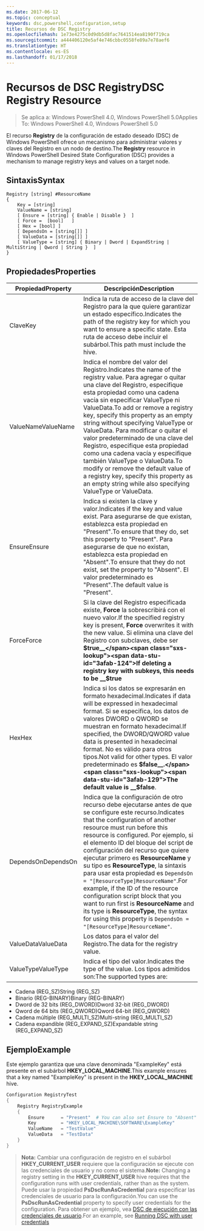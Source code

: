 ```yaml
---
ms.date: 2017-06-12
ms.topic: conceptual
keywords: dsc,powershell,configuration,setup
title: Recursos de DSC Registry
ms.openlocfilehash: 1e73e4275c0d9db5d8fac7641514ea8190f719ca
ms.sourcegitcommit: a444406120e5af4e746cbbc0558fe89a7e78aef6
ms.translationtype: HT
ms.contentlocale: es-ES
ms.lasthandoff: 01/17/2018
---
```

# <a name="dsc-registry-resource"></a><span data-ttu-id="3afab-103">Recursos de DSC Registry</span><span class="sxs-lookup"><span data-stu-id="3afab-103">DSC Registry Resource</span></span>

> <span data-ttu-id="3afab-104">Se aplica a: Windows PowerShell 4.0, Windows PowerShell 5.0</span><span class="sxs-lookup"><span data-stu-id="3afab-104">Applies To: Windows PowerShell 4.0, Windows PowerShell 5.0</span></span>

<span data-ttu-id="3afab-105">El recurso **Registry** de la configuración de estado deseado (DSC) de Windows PowerShell ofrece un mecanismo para administrar valores y claves del Registro en un nodo de destino.</span><span class="sxs-lookup"><span data-stu-id="3afab-105">The **Registry** resource in Windows PowerShell Desired State Configuration (DSC) provides a mechanism to manage registry keys and values on a target node.</span></span>

## <a name="syntax"></a><span data-ttu-id="3afab-106">Sintaxis</span><span class="sxs-lookup"><span data-stu-id="3afab-106">Syntax</span></span>

```
Registry [string] #ResourceName
{
    Key = [string]
    ValueName = [string]
    [ Ensure = [string] { Enable | Disable }  ]
    [ Force =  [bool]   ]
    [ Hex = [bool] ]
    [ DependsOn = [string[]] ]
    [ ValueData = [string[]] ]
    [ ValueType = [string] { Binary | Dword | ExpandString | MultiString | Qword | String }  ]
}
```

## <a name="properties"></a><span data-ttu-id="3afab-107">Propiedades</span><span class="sxs-lookup"><span data-stu-id="3afab-107">Properties</span></span>
|  <span data-ttu-id="3afab-108">Propiedad</span><span class="sxs-lookup"><span data-stu-id="3afab-108">Property</span></span>  |  <span data-ttu-id="3afab-109">Descripción</span><span class="sxs-lookup"><span data-stu-id="3afab-109">Description</span></span>   | 
|---|---| 
| <span data-ttu-id="3afab-110">Clave</span><span class="sxs-lookup"><span data-stu-id="3afab-110">Key</span></span>| <span data-ttu-id="3afab-111">Indica la ruta de acceso de la clave del Registro para la que quiere garantizar un estado específico.</span><span class="sxs-lookup"><span data-stu-id="3afab-111">Indicates the path of the registry key for which you want to ensure a specific state.</span></span> <span data-ttu-id="3afab-112">Esta ruta de acceso debe incluir el subárbol.</span><span class="sxs-lookup"><span data-stu-id="3afab-112">This path must include the hive.</span></span>| 
| <span data-ttu-id="3afab-113">ValueName</span><span class="sxs-lookup"><span data-stu-id="3afab-113">ValueName</span></span>| <span data-ttu-id="3afab-114">Indica el nombre del valor del Registro.</span><span class="sxs-lookup"><span data-stu-id="3afab-114">Indicates the name of the registry value.</span></span> <span data-ttu-id="3afab-115">Para agregar o quitar una clave del Registro, especifique esta propiedad como una cadena vacía sin especificar ValueType ni ValueData.</span><span class="sxs-lookup"><span data-stu-id="3afab-115">To add or remove a registry key, specify this property as an empty string without specifying ValueType or ValueData.</span></span> <span data-ttu-id="3afab-116">Para modificar o quitar el valor predeterminado de una clave del Registro, especifique esta propiedad como una cadena vacía y especifique también ValueType o ValueData.</span><span class="sxs-lookup"><span data-stu-id="3afab-116">To modify or remove the default value of a registry key, specify this property as an empty string while also specifying ValueType or ValueData.</span></span>| 
| <span data-ttu-id="3afab-117">Ensure</span><span class="sxs-lookup"><span data-stu-id="3afab-117">Ensure</span></span>| <span data-ttu-id="3afab-118">Indica si existen la clave y valor.</span><span class="sxs-lookup"><span data-stu-id="3afab-118">Indicates if the key and value exist.</span></span> <span data-ttu-id="3afab-119">Para asegurarse de que existan, establezca esta propiedad en "Present".</span><span class="sxs-lookup"><span data-stu-id="3afab-119">To ensure that they do, set this property to "Present".</span></span> <span data-ttu-id="3afab-120">Para asegurarse de que no existan, establezca esta propiedad en "Absent".</span><span class="sxs-lookup"><span data-stu-id="3afab-120">To ensure that they do not exist, set the property to "Absent".</span></span> <span data-ttu-id="3afab-121">El valor predeterminado es "Present".</span><span class="sxs-lookup"><span data-stu-id="3afab-121">The default value is "Present".</span></span>| 
| <span data-ttu-id="3afab-122">Force</span><span class="sxs-lookup"><span data-stu-id="3afab-122">Force</span></span>| <span data-ttu-id="3afab-123">Si la clave del Registro especificada existe, __Force__ la sobrescribirá con el nuevo valor.</span><span class="sxs-lookup"><span data-stu-id="3afab-123">If the specified registry key is present, __Force__ overwrites it with the new value.</span></span> <span data-ttu-id="3afab-124">Si elimina una clave del Registro con subclaves, debe ser __$true__</span><span class="sxs-lookup"><span data-stu-id="3afab-124">If deleting a registry key with subkeys, this needs to be __$true__</span></span>| 
| <span data-ttu-id="3afab-125">Hex</span><span class="sxs-lookup"><span data-stu-id="3afab-125">Hex</span></span>| <span data-ttu-id="3afab-126">Indica si los datos se expresarán en formato hexadecimal.</span><span class="sxs-lookup"><span data-stu-id="3afab-126">Indicates if data will be expressed in hexadecimal format.</span></span> <span data-ttu-id="3afab-127">Si se especifica, los datos de valores DWORD o QWORD se muestran en formato hexadecimal.</span><span class="sxs-lookup"><span data-stu-id="3afab-127">If specified, the DWORD/QWORD value data is presented in hexadecimal format.</span></span> <span data-ttu-id="3afab-128">No es válido para otros tipos.</span><span class="sxs-lookup"><span data-stu-id="3afab-128">Not valid for other types.</span></span> <span data-ttu-id="3afab-129">El valor predeterminado es __$false__.</span><span class="sxs-lookup"><span data-stu-id="3afab-129">The default value is __$false__.</span></span>| 
| <span data-ttu-id="3afab-130">DependsOn</span><span class="sxs-lookup"><span data-stu-id="3afab-130">DependsOn</span></span>| <span data-ttu-id="3afab-131">Indica que la configuración de otro recurso debe ejecutarse antes de que se configure este recurso.</span><span class="sxs-lookup"><span data-stu-id="3afab-131">Indicates that the configuration of another resource must run before this resource is configured.</span></span> <span data-ttu-id="3afab-132">Por ejemplo, si el elemento ID del bloque del script de configuración del recurso que quiere ejecutar primero es __ResourceName__ y su tipo es __ResourceType__, la sintaxis para usar esta propiedad es `DependsOn = "[ResourceType]ResourceName"`.</span><span class="sxs-lookup"><span data-stu-id="3afab-132">For example, if the ID of the resource configuration script block that you want to run first is __ResourceName__ and its type is __ResourceType__, the syntax for using this property is `DependsOn = "[ResourceType]ResourceName"`.</span></span>| 
| <span data-ttu-id="3afab-133">ValueData</span><span class="sxs-lookup"><span data-stu-id="3afab-133">ValueData</span></span>| <span data-ttu-id="3afab-134">Los datos para el valor del Registro.</span><span class="sxs-lookup"><span data-stu-id="3afab-134">The data for the registry value.</span></span>| 
| <span data-ttu-id="3afab-135">ValueType</span><span class="sxs-lookup"><span data-stu-id="3afab-135">ValueType</span></span>| <span data-ttu-id="3afab-136">Indica el tipo del valor.</span><span class="sxs-lookup"><span data-stu-id="3afab-136">Indicates the type of the value.</span></span> <span data-ttu-id="3afab-137">Los tipos admitidos son:</span><span class="sxs-lookup"><span data-stu-id="3afab-137">The supported types are:</span></span> 
<ul><li><span data-ttu-id="3afab-138">Cadena (REG_SZ)</span><span class="sxs-lookup"><span data-stu-id="3afab-138">String (REG_SZ)</span></span></li>


<li><span data-ttu-id="3afab-139">Binario (REG-BINARY)</span><span class="sxs-lookup"><span data-stu-id="3afab-139">Binary (REG-BINARY)</span></span></li>


<li><span data-ttu-id="3afab-140">Dword de 32 bits (REG_DWORD)</span><span class="sxs-lookup"><span data-stu-id="3afab-140">Dword 32-bit (REG_DWORD)</span></span></li>


<li><span data-ttu-id="3afab-141">Qword de 64 bits (REG_QWORD)</span><span class="sxs-lookup"><span data-stu-id="3afab-141">Qword 64-bit (REG_QWORD)</span></span></li>


<li><span data-ttu-id="3afab-142">Cadena múltiple (REG_MULTI_SZ)</span><span class="sxs-lookup"><span data-stu-id="3afab-142">Multi-string (REG_MULTI_SZ)</span></span></li>


<li><span data-ttu-id="3afab-143">Cadena expandible (REG_EXPAND_SZ)</span><span class="sxs-lookup"><span data-stu-id="3afab-143">Expandable string (REG_EXPAND_SZ)</span></span></li></ul>

## <a name="example"></a><span data-ttu-id="3afab-144">Ejemplo</span><span class="sxs-lookup"><span data-stu-id="3afab-144">Example</span></span>
<span data-ttu-id="3afab-145">Este ejemplo garantiza que una clave denominada "ExampleKey" está presente en el subárbol **HKEY\_LOCAL\_MACHINE**.</span><span class="sxs-lookup"><span data-stu-id="3afab-145">This example ensures that a key named "ExampleKey" is present in the **HKEY\_LOCAL\_MACHINE** hive.</span></span>
```powershell
Configuration RegistryTest
{
    Registry RegistryExample
    {
        Ensure      = "Present"  # You can also set Ensure to "Absent"
        Key         = "HKEY_LOCAL_MACHINE\SOFTWARE\ExampleKey"
        ValueName   = "TestValue"
        ValueData   = "TestData"
    }
}
```

><span data-ttu-id="3afab-146">**Nota:** Cambiar una configuración de registro en el subárbol **HKEY\_CURRENT\_USER** requiere que la configuración se ejecute con las credenciales de usuario y no como el sistema.</span><span class="sxs-lookup"><span data-stu-id="3afab-146">**Note:** Changing a registry setting in the **HKEY\_CURRENT\_USER** hive requires that the configuration runs with user credentials, rather than as the system.</span></span>
><span data-ttu-id="3afab-147">Puede usar la propiedad **PsDscRunAsCredential** para especificar las credenciales de usuario para la configuración.</span><span class="sxs-lookup"><span data-stu-id="3afab-147">You can use the **PsDscRunAsCredential** property to specify user credentials for the configuration.</span></span> <span data-ttu-id="3afab-148">Para obtener un ejemplo, vea [DSC de ejecución con las credenciales de usuario](runAsUser.md).</span><span class="sxs-lookup"><span data-stu-id="3afab-148">For an example, see [Running DSC with user credentials](runAsUser.md)</span></span>



